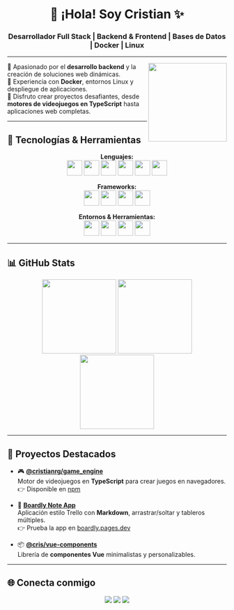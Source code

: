 <h1 align="center">👋 ¡Hola! Soy Cristian ✨</h1>
<h3 align="center">Desarrollador Full Stack | Backend & Frontend | Bases de Datos | Docker | Linux</h3>

---

<img align="right" src="https://gifdb.com/images/high/excited-cat-typing-on-keyboard-h4bd5txm3qgpmz4l.webp" width="180"/>

🔹 Apasionado por el **desarrollo backend** y la creación de soluciones web dinámicas.  
🔹 Experiencia con **Docker**, entornos Linux y despliegue de aplicaciones.  
🔹 Disfruto crear proyectos desafiantes, desde **motores de videojuegos en TypeScript** hasta aplicaciones web completas.  

---

## 🚀 Tecnologías & Herramientas

<div align="center">
  
**Lenguajes:**  
<img src="https://cdn.jsdelivr.net/gh/devicons/devicon/icons/java/java-original.svg" height="35"/> 
<img src="https://cdn.jsdelivr.net/gh/devicons/devicon/icons/python/python-original.svg" height="35"/> 
<img src="https://cdn.jsdelivr.net/gh/devicons/devicon/icons/javascript/javascript-original.svg" height="35"/> 
<img src="https://cdn.jsdelivr.net/gh/devicons/devicon/icons/typescript/typescript-original.svg" height="35"/> 
<img src="https://cdn.jsdelivr.net/gh/devicons/devicon/icons/html5/html5-original.svg" height="35"/> 
<img src="https://cdn.jsdelivr.net/gh/devicons/devicon/icons/css3/css3-original.svg" height="35"/> 

**Frameworks:**  
<img src="https://cdn.jsdelivr.net/gh/devicons/devicon/icons/vuejs/vuejs-original.svg" height="35"/> 
<img src="https://cdn.jsdelivr.net/gh/devicons/devicon/icons/flask/flask-original.svg" height="35"/> 
<img src="https://cdn.jsdelivr.net/gh/devicons/devicon/icons/spring/spring-original.svg" height="35"/> 
<img src="https://cdn.jsdelivr.net/gh/devicons/devicon/icons/tailwindcss/tailwindcss-plain.svg" height="35"/> 

**Entornos & Herramientas:**  
<img src="https://cdn.jsdelivr.net/gh/devicons/devicon/icons/nodejs/nodejs-original.svg" height="35"/> 
<img src="https://cdn.jsdelivr.net/gh/devicons/devicon/icons/docker/docker-original.svg" height="35"/> 
<img src="https://cdn.jsdelivr.net/gh/devicons/devicon/icons/linux/linux-original.svg" height="35"/> 
<img src="https://cdn.jsdelivr.net/gh/devicons/devicon/icons/windows8/windows8-original.svg" height="35"/> 

</div>

---

## 📊 GitHub Stats
<div align="center">
  <img src="https://github-readme-stats.vercel.app/api?username=CristianRG&show_icons=true&theme=dracula&count_private=true" height="170"/>
  <img src="https://github-readme-streak-stats.herokuapp.com/?user=CristianRG&theme=dracula" height="170"/>
</div>

<div align="center">
  <img src="https://github-readme-stats.vercel.app/api/top-langs?username=CristianRG&layout=compact&langs_count=6&theme=dracula" height="170"/>
</div>

---

## 📌 Proyectos Destacados

- 🎮 [**@cristianrg/game_engine**](https://github.com/CristianRG/game_engine)  
  Motor de videojuegos en **TypeScript** para crear juegos en navegadores.  
  👉 Disponible en [npm](https://www.npmjs.com/package/@cristianrg/game_engine)

- 📝 [**Boardly Note App**](https://github.com/CristianRG/boardly)  
  Aplicación estilo Trello con **Markdown**, arrastrar/soltar y tableros múltiples.  
  👉 Prueba la app en [boardly.pages.dev](https://boardly.pages.dev/)

- 📦 [**@cris/vue-components**](https://www.npmjs.com/package/@cristianrg/vue-components)  
  Librería de **componentes Vue** minimalistas y personalizables.

---

## 🌐 Conecta conmigo
<div align="center">
  <a href="mailto:rizogomezalexander@gmail.com"><img src="https://img.shields.io/badge/Gmail-D14836?style=for-the-badge&logo=gmail&logoColor=white"/></a>
  <a href="https://discordapp.com/users/488875096870617088"><img src="https://img.shields.io/badge/Discord-7289DA?style=for-the-badge&logo=discord&logoColor=white"/></a>
  <a href="https://www.instagram.com/alexandergomez5313"><img src="https://img.shields.io/badge/Instagram-E4405F?style=for-the-badge&logo=instagram&logoColor=white"/></a>
</div>
